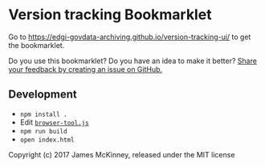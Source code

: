 # Version tracking Bookmarklet

Go to https://edgi-govdata-archiving.github.io/version-tracking-ui/ to get the bookmarklet.

Do you use this bookmarklet? Do you have an idea to make it better? [Share your feedback by creating an issue on GitHub.](https://github.com/edgi-govdata-archiving/version-tracking-ui/issues)

## Development

* `npm install .`
* Edit [`browser-tool.js`](browser-tool.js)
* `npm run build`
* `open index.html`

Copyright (c) 2017 James McKinney, released under the MIT license
